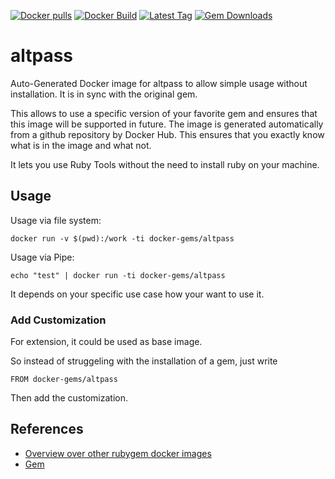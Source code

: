 [![Docker pulls](https://img.shields.io/docker/pulls/rubygem/altpass.svg)](https://hub.docker.com/r/rubygem/altpass/)
[![Docker Build](https://img.shields.io/docker/automated/rubygem/altpass.svg)](https://hub.docker.com/r/rubygem/altpass/)
[![Latest Tag](https://img.shields.io/github/tag/docker-rubygem/altpass.svg)](https://hub.docker.com/r/rubygem/altpass/)
[![Gem Downloads](https://img.shields.io/gem/dt/altpass.svg)](https://rubygems.org/gems/altpass/)
# altpass

Auto-Generated Docker image for altpass to allow simple usage without installation.
It is in sync with the original gem.

This allows to use a specific version of your favorite gem and ensures that this image will be supported in future.
The image is generated automatically from a github repository by Docker Hub.
This ensures that you exactly know what is in the image and what not.

It lets you use Ruby Tools without the need to install ruby on your machine.

## Usage

Usage via file system:

`docker run -v $(pwd):/work -ti docker-gems/altpass`

Usage via Pipe:

`echo "test" | docker run -ti docker-gems/altpass`

It depends on your specific use case how your want to use it.

### Add Customization

For extension, it could be used as base image.

So instead of struggeling with the installation of a gem, just write

`FROM docker-gems/altpass`

Then add the customization.

## References

 - [Overview over other rubygem docker images](https://github.com/thinkbot/docker-rubygem)
 - [Gem](https://rubygems.org/gems/altpass/)
